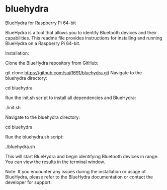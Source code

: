 # bluehydra
BlueHydra for Raspberry Pi 64-bit

BlueHydra is a tool that allows you to identify Bluetooth devices and their capabilities. This readme file provides instructions for installing and running BlueHydra on a Raspberry Pi 64-bit.

Installation:

Clone the BlueHydra repository from GitHub:

git clone https://github.com/suji1691/bluehydra.git
Navigate to the bluehydra directory:

cd bluehydra

Run the init.sh script to install all dependencies and BlueHydra:

./init.sh

Navigate to the bluehydra directory:

cd bluehydra

Run the bluehydra.sh script:

./bluehydra.sh

This will start BlueHydra and begin identifying Bluetooth devices in range. You can view the results in the terminal window.

Note: If you encounter any issues during the installation or usage of BlueHydra, please refer to the BlueHydra documentation or contact the developer for support.
